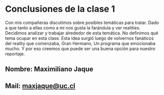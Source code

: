 # Conclusiones de la clase 1
Con mis compañeras discutimos sobre posibles temáticas para tratar. Dado a que tanto a ellas como a mi nos gusta la farándula y ver realities. Decidimos analizar y trabajar alrededor de esta temática. No definimos qué tema ocupar en esta clase. Esta idea surgió luego de volvernos fanáticos del reality que comenzaba, Gran Hermano, Un programa que emocionaba mucho. Y por eso creemos que puede ser una buena opción para nuestro reportaje.

## Nombre: Maximiliano Jaque
## Mail: maxjaque@uc.cl